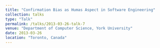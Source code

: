```yaml
---
title: "Confirmation Bias as Humas Aspect in Software Engineering"
collection: talks
type: "Talk"
permalink: /talks/2013-03-26-talk-7
venue: "Department of Computer Science, York University"
date: 2013-03-26
location: "Toronto, Canada"
---
```

